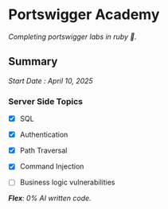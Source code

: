 # Portswigger Academy

*Completing portswigger labs in ruby 🔻.*

## Summary

_Start Date : April 10, 2025_

### Server Side Topics
- [x] SQL
- [x] Authentication
- [x] Path Traversal
- [x] Command Injection
- [ ] Business logic vulnerabilities


***Flex**: 0% AI written code.*
